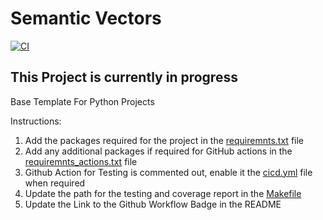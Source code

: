 # Semantic Vectors

[![CI](https://github.com/revanth7667/NLP_Semantic-Vectors/actions/workflows/cicd.yml/badge.svg)](https://github.com/revanth7667/NLP_Semantic-Vectors/actions/workflows/cicd.yml)

## This Project is currently in progress



Base Template For Python Projects

Instructions:
1. Add the packages required for the project in the [requiremnts.txt](requirements.txt) file
2. Add any additional packages if required for GitHub actions in the [requiremnts_actions.txt](requirements_actions.txt) file
3. Github Action for Testing is commented out, enable it the [cicd.yml](.github/workflows/cicd.yml) file when required
4. Update the path for the testing and coverage report in the [Makefile](Makefile)
5. Update the Link to the Github Workflow Badge in the README
